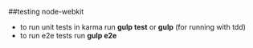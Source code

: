 ##testing node-webkit
- to run unit tests in karma run **gulp test** or **gulp** (for running with tdd)  
- to run e2e tests run **gulp e2e**
